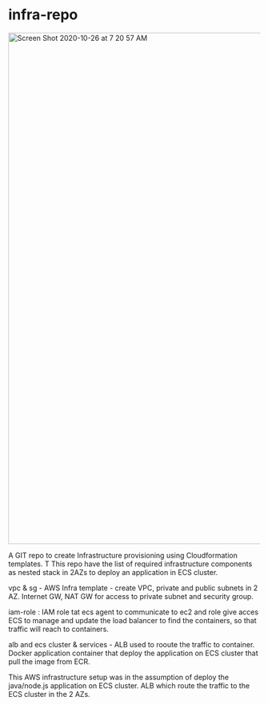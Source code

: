# infra-repo



<img width="1020" alt="Screen Shot 2020-10-26 at 7 20 57 AM" src="https://user-images.githubusercontent.com/72896901/97167083-9c33c280-175c-11eb-9287-beb7d46840dc.png">


A GIT repo to create Infrastructure provisioning using Cloudformation templates. T
This repo have the list of required infrastructure components as nested stack in 2AZs to deploy an application in ECS cluster.

vpc & sg - AWS Infra template - create VPC, private and public subnets in 2 AZ. Internet GW, NAT GW for access to private subnet and security group.

iam-role : IAM role tat ecs agent to communicate to ec2 and role give acces ECS to manage and update the load balancer to find the containers, so that traffic will reach to containers.

alb and ecs cluster & services - ALB used to rooute the traffic to container. Docker application container that deploy the application on ECS cluster that pull the image from ECR.

This AWS infrastructure setup was in the assumption of deploy the java/node.js application on ECS cluster. ALB which route the traffic to the ECS cluster in the 2 AZs.
